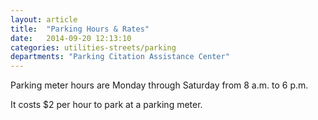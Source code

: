 ```yaml
---
layout: article
title:  "Parking Hours & Rates"
date:   2014-09-20 12:13:10
categories: utilities-streets/parking
departments: "Parking Citation Assistance Center"
---
```


Parking meter hours are Monday through Saturday from 8 a.m. to 6 p.m.

It costs $2 per hour to park at a parking meter.